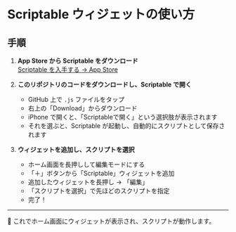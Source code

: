 # Scriptable ウィジェットの使い方

## 手順

1. **App Store から Scriptable をダウンロード**  
   [Scriptable を入手する → App Store](https://apps.apple.com/jp/app/scriptable/id1405459188)

2. **このリポジトリのコードをダウンロードし、Scriptable で開く**  
   - GitHub 上で `.js` ファイルをタップ  
   - 右上の「Download」からダウンロード  
   - iPhone で開くと、「Scriptableで開く」という選択肢が表示されます  
   - それを選ぶと、Scriptable が起動し、自動的にスクリプトとして保存されます  

3. **ウィジェットを追加し、スクリプトを選択**  
   - ホーム画面を長押しして編集モードにする  
   - 「＋」ボタンから「Scriptable」ウィジェットを追加  
   - 追加したウィジェットを長押し → 「編集」  
   - 「スクリプトを選択」で先ほどのスクリプトを指定  
   - 完了！

---

📱 これでホーム画面にウィジェットが表示され、スクリプトが動作します。
